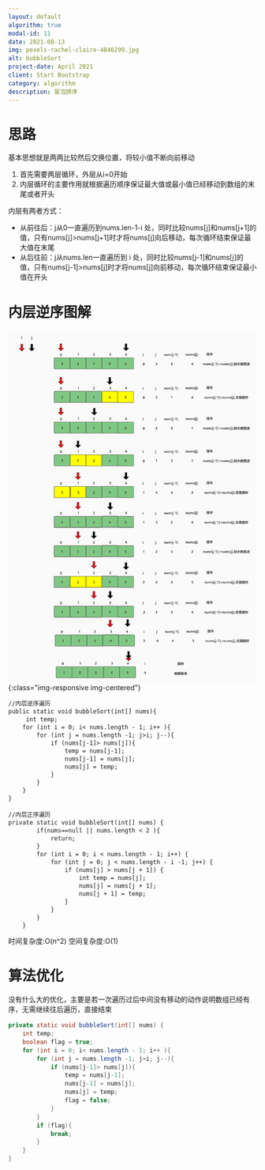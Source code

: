 ```yaml
---
layout: default
algorithm: true
modal-id: 11
date: 2021-08-13
img: pexels-rachel-claire-4846299.jpg
alt: bubbleSort
project-date: April 2021
client: Start Bootstrap
category: algorithm
description: 冒泡排序
---
```

# 思路
基本思想就是两两比较然后交换位置，将较小值不断向前移动
1. 首先需要两层循环，外层从i=0开始
2. 内层循环的主要作用就根据遍历顺序保证最大值或最小值已经移动到数组的末尾或者开头

内层有两者方式：
- 从前往后：j从0一直遍历到nums.len-1-i 处，同时比较nums[j]和nums[j+1]的值，只有nums[j]>nums[j+1]时才将nums[j]向后移动，每次循环结束保证最大值在末尾
- 从后往前：j从nums.len一直遍历到 i 处，同时比较nums[j-1]和nums[j]的值，只有nums[j-1]>nums[j]时才将nums[j]向前移动，每次循环结束保证最小值在开头

# 内层逆序图解
![bubbleSort](https://raw.githubusercontent.com/BiggerYellow/BiggerYellow.github.io/master/img/algorithm/bubbleSort/BubbleSort.jpg){:class="img-responsive img-centered"}

```
//内层逆序遍历
public static void bubbleSort(int[] nums){
     int temp;
    for (int i = 0; i< nums.length - 1; i++ ){
        for (int j = nums.length -1; j>i; j--){
            if (nums[j-1]> nums[j]){
                temp = nums[j-1];
                nums[j-1] = nums[j];
                nums[j] = temp;
            }
        }
    }
}

//内层正序遍历
private static void bubbleSort(int[] nums) {
        if(nums==null || nums.length < 2 ){
            return;
        }
        for (int i = 0; i < nums.length - 1; i++) {
            for (int j = 0; j < nums.length - i -1; j++) {   
                if (nums[j] > nums[j + 1]) {
                    int temp = nums[j];
                    nums[j] = nums[j + 1];
                    nums[j + 1] = temp;
                }
            }
        }
    }
```
时间复杂度:O(n^2)
空间复杂度:O(1)

# 算法优化
没有什么大的优化，主要是若一次遍历过后中间没有移动的动作说明数组已经有序，无需继续往后遍历，直接结束

```java
private static void bubbleSort(int[] nums) {
    int temp;
    boolean flag = true;
    for (int i = 0; i< nums.length - 1; i++ ){
        for (int j = nums.length -1; j>i; j--){
            if (nums[j-1]> nums[j]){
                temp = nums[j-1];
                nums[j-1] = nums[j];
                nums[j] = temp;
                flag = false;
            }
        }
        if (flag){
            break;
        }
    }
}
```

